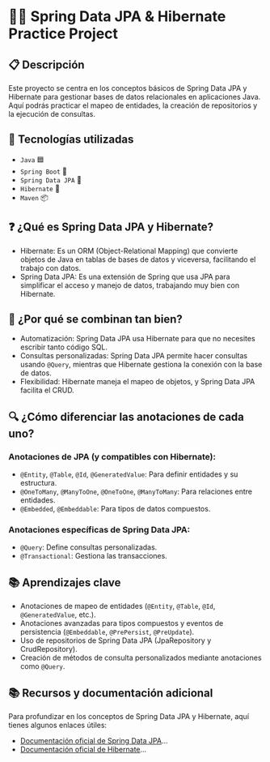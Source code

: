 # 🐱‍💻 Spring Data JPA & Hibernate Practice Project

## 📋 Descripción
Este proyecto se centra en los conceptos básicos de Spring Data JPA y Hibernate para gestionar bases de datos relacionales en aplicaciones Java. Aquí podrás practicar el mapeo de entidades, la creación de repositorios y la ejecución de consultas.

## 🧰 Tecnologías utilizadas 
- `Java` 🟦
- `Spring Boot` 🌱
- `Spring Data JPA` 📜
- `Hibernate` 🐘
- `Maven` 📦

## ❓ ¿Qué es Spring Data JPA y Hibernate?
- Hibernate: Es un ORM (Object-Relational Mapping) que convierte objetos de Java en tablas de bases de datos y viceversa, facilitando el trabajo con datos.
- Spring Data JPA: Es una extensión de Spring que usa JPA para simplificar el acceso y manejo de datos, trabajando muy bien con Hibernate.

## 🌟 ¿Por qué se combinan tan bien?
- Automatización: Spring Data JPA usa Hibernate para que no necesites escribir tanto código SQL.
- Consultas personalizadas: Spring Data JPA permite hacer consultas usando `@Query`, mientras que Hibernate gestiona la conexión con la base de datos.
- Flexibilidad: Hibernate maneja el mapeo de objetos, y Spring Data JPA facilita el CRUD.

## 🔍 ¿Cómo diferenciar las anotaciones de cada uno?
### Anotaciones de JPA (y compatibles con Hibernate):

- `@Entity`, `@Table`, `@Id`, `@GeneratedValue`: Para definir entidades y su estructura.
- `@OneToMany`, `@ManyToOne`, `@OneToOne`, `@ManyToMany`: Para relaciones entre entidades.
- `@Embedded`, `@Embeddable`: Para tipos de datos compuestos.

### Anotaciones específicas de Spring Data JPA:

- `@Query`: Define consultas personalizadas.
- `@Transactional`: Gestiona las transacciones.

## 📚 Aprendizajes clave

- Anotaciones de mapeo de entidades (`@Entity`, `@Table`, `@Id`, `@GeneratedValue`, etc.).
- Anotaciones avanzadas para tipos compuestos y eventos de persistencia (`@Embeddable`, `@PrePersist`, `@PreUpdate`).
- Uso de repositorios de Spring Data JPA (JpaRepository y CrudRepository).
- Creación de métodos de consulta personalizados mediante anotaciones como `@Query`.

## 📚 Recursos y documentación adicional
Para profundizar en los conceptos de Spring Data JPA y Hibernate, aquí tienes algunos enlaces útiles:

* [Documentación oficial de Spring Data JPA](https://docs.spring.io/spring-data/jpa/reference/jpa.html)...
* [Documentación oficial de Hibernate](https://hibernate.org/)...
